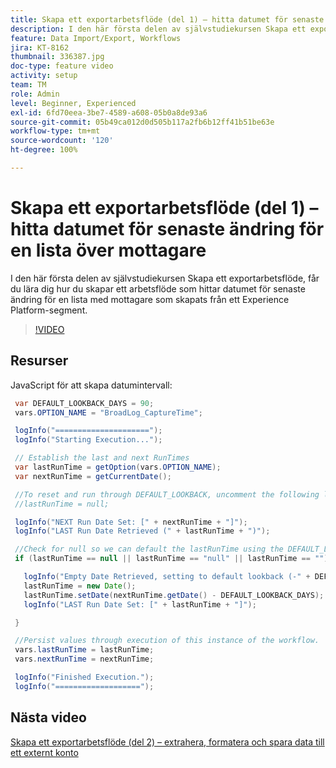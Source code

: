 ```yaml
---
title: Skapa ett exportarbetsflöde (del 1) – hitta datumet för senaste ändring för en lista över mottagare
description: I den här första delen av självstudiekursen Skapa ett exportarbetsflöde, får du lära dig hur du skapar ett arbetsflöde som hittar datumet för senaste ändring för en lista med mottagare som skapats från ett Experience Platform-segment.
feature: Data Import/Export, Workflows
jira: KT-8162
thumbnail: 336387.jpg
doc-type: feature video
activity: setup
team: TM
role: Admin
level: Beginner, Experienced
exl-id: 6fd70eea-3be7-4589-a608-05b0a8de93a6
source-git-commit: 05b49ca012d0d505b117a2fb6b12ff41b51be63e
workflow-type: tm+mt
source-wordcount: '120'
ht-degree: 100%

---
```


# Skapa ett exportarbetsflöde (del 1) – hitta datumet för senaste ändring för en lista över mottagare

I den här första delen av självstudiekursen Skapa ett exportarbetsflöde, får du lära dig hur du skapar ett arbetsflöde som hittar datumet för senaste ändring för en lista med mottagare som skapats från ett Experience Platform-segment.

>[!VIDEO](https://video.tv.adobe.com/v/336387?quality=12&learn=on)

## Resurser

JavaScript för att skapa datumintervall:

```java
 var DEFAULT_LOOKBACK_DAYS = 90;
 vars.OPTION_NAME = "BroadLog_CaptureTime";

 logInfo("=====================");
 logInfo("Starting Execution...");

 // Establish the last and next RunTimes
 var lastRunTime = getOption(vars.OPTION_NAME);
 var nextRunTime = getCurrentDate();

 //To reset and run through DEFAULT_LOOKBACK, uncomment the following line.
 //lastRunTime = null;

 logInfo("NEXT Run Date Set: [" + nextRunTime + "]");
 logInfo("LAST Run Date Retrieved (" + lastRunTime + ")");

 //Check for null so we can default the lastRunTime using the DEFAULT_LOOKBACK 
 if (lastRunTime == null || lastRunTime == "null" || lastRunTime == "") {

   logInfo("Empty Date Retrieved, setting to default lookback (-" + DEFAULT_LOOKBACK_DAYS + " days)");
   lastRunTime = new Date();
   lastRunTime.setDate(nextRunTime.getDate() - DEFAULT_LOOKBACK_DAYS);
   logInfo("LAST Run Date Set: [" + lastRunTime + "]");

 } 

 //Persist values through execution of this instance of the workflow.
 vars.lastRunTime = lastRunTime;
 vars.nextRunTime = nextRunTime;

 logInfo("Finished Execution.");
 logInfo("===================");
```

## Nästa video

[Skapa ett exportarbetsflöde (del 2) – extrahera, formatera och spara data till ett externt konto](extract-format-save-data-to-external-account.md)
